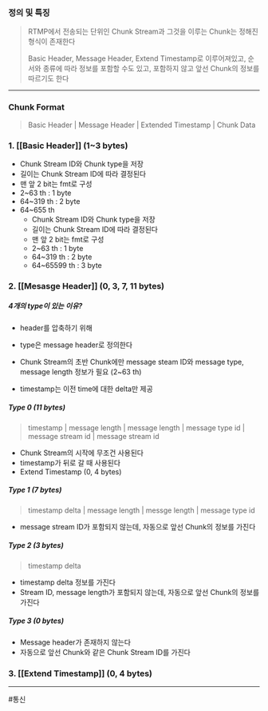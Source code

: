 ### 정의 및 특징
>RTMP에서 전송되는 단위인 Chunk Stream과 그것을 이루는 Chunk는 정해진 형식이 존재한다
>
>Basic Header, Message Header, Extend Timestamp로 이루어져있고, 순서와 종류에 따라 정보를 포함할 수도 있고, 포함하지 않고 앞선 Chunk의 정보를 따르기도 한다
---
### Chunk Format
> Basic Header | Message Header | Extended Timestamp | Chunk Data
### 1. [[Basic Header]] (1~3 bytes)
- Chunk Stream ID와 Chunk type을 저장
- 길이는 Chunk Stream ID에 따라 결정된다
- 맨 앞 2 bit는 fmt로 구성
- 2~63 th : 1 byte
- 64~319 th : 2 byte
- 64~655 th
	- Chunk Stream ID와 Chunk type을 저장
	- 길이는 Chunk Stream ID에 따라 결정된다
	- 맨 앞 2 bit는 fmt로 구성
	- 2~63 th : 1 byte
	- 64~319 th : 2 byte
	- 64~65599 th : 3 byte
### 2. [[Mesasge Header]] (0, 3, 7, 11 bytes)
##### 4개의 type이 있는 이유?
- header를 압축하기 위해

- type은 message header로 정의한다
- Chunk Stream의 초반 Chunk에만 message steam ID와 message type, message length 정보가 필요 (2~63 th)
- timestamp는 이전 time에 대한 delta만 제공
##### Type 0 (11 bytes)
> timestamp | message length | message length | message type id | message stream id | message stream id 
- Chunk Stream의 시작에 무조건 사용된다
- timestamp가 뒤로 갈 때 사용된다
- Extend Timestamp (0, 4 bytes)
##### Type 1 (7 bytes)
> timestamp delta | message length | messge length | message type id
- message stream ID가 포함되지 않는데, 자동으로 앞선 Chunk의 정보를 가진다
##### Type 2 (3 bytes)
> timestamp delta
- timestamp delta 정보를 가진다
- Stream ID, message length가 포함되지 않는데, 자동으로 앞선 Chunk의 정보를 가진다
##### Type 3 (0 bytes)
- Message header가 존재하지 않는다
- 자동으로 앞선 Chunk와 같은 Chunk Stream ID를 가진다
### 3. [[Extend Timestamp]] (0, 4 bytes)


---
#통신 